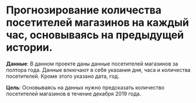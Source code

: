 # Прогнозирование количества посетителей магазинов на каждый час, основываясь на предыдущей истории.

**Данные**: В данном проекте даны данные посетителей магазинов за полтора года. Данные влкючают в себя указания дня, часа и количества посетителей. Кроме этого указано дата, год. 

**Цель**: Основываясь на данных нужно предсказать количество посетителей магазинов в течение декабря 2019 года.

